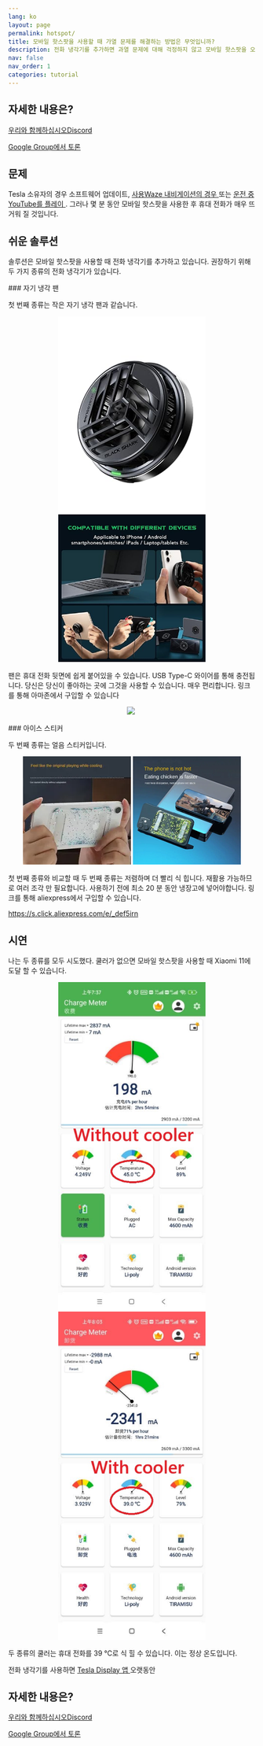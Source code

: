 ```yaml
---
lang: ko
layout: page
permalink: hotspot/
title: 모바일 핫스팟을 사용할 때 가열 문제를 해결하는 방법은 무엇입니까?
description: 전화 냉각기를 추가하면 과열 문제에 대해 걱정하지 않고 모바일 핫스팟을 오랫동안 사용할 수 있습니다.
nav: false
nav_order: 1
categories: tutorial
---
```

<!-- _pages/hotspot.md -->

## 자세한 내용은?
<p> <a href = "https://discord.gg/Tvbs9uWcN9"  대상 = "_blank" > 우리와 함께하십시오Discord</a> </p>
<p> <a href = "https://groups.google.com/g/tesla-display"  대상 = "_blank" > Google Group에서 토론 </a> </p>

## 문제
<p> Tesla 소유자의 경우 소프트웨어 업데이트, <a href =와 같은 휴대 전화의 모바일 핫스팟을 자주 사용합니다. "/waze" > 사용Waze 내비게이션의 경우 </a> 또는 <a href = "/youtube" > 운전 중 YouTube를 플레이 </a>.
그러나 몇 분 동안 모바일 핫스팟을 사용한 후 휴대 전화가 매우 뜨거워 질 것입니다. </p>

## 쉬운 솔루션
<p> 솔루션은 모바일 핫스팟을 사용할 때 전화 냉각기를 추가하고 있습니다.
권장하기 위해 두 가지 종류의 전화 냉각기가 있습니다. </p>
### 자기 냉각 팬
<p> 첫 번째 종류는 작은 자기 냉각 팬과 같습니다. </p>
<p style= "text-align: center;" >
<img src= "/assets/img/mag-cooler.jpg"  alt= "The magnetic cooling fan for phone"  width= "300px" >
<img src= "/assets/img/mag-cooler2.jpg"  alt= "The magnetic cooling fan can be used for various devices"  width= "300px" >
</p>
<p> 팬은 휴대 전화 뒷면에 쉽게 붙어있을 수 있습니다.
USB Type-C 와이어를 통해 충전됩니다.
당신은 당신이 좋아하는 곳에 그것을 사용할 수 있습니다. 매우 편리합니다.
링크를 통해 아마존에서 구입할 수 있습니다 </p>
<p style= "text-align: center;" ><a href= "https://www.amazon.com/Rimoody-Wireless-Carplay-CarPlay-Android/dp/B0C1FW8ZQQ?pd_rd_w=niks7&content-id=amzn1.sym.843cd7db-70d0-4058-b5e7-5ec0360c5a59&pf_rd_p=843cd7db-70d0-4058-b5e7-5ec0360c5a59&pf_rd_r=25ZAJ3099FJCM3JE3BCE&pd_rd_wg=dEwED&pd_rd_r=4a237111-7729-4d01-ae3a-7786ed58d5e9&pd_rd_i=B0C1FW8ZQQ&psc=1&linkCode=li3&tag=blackpill07-20&linkId=c766d690503165e0fd1c49bda3c5feb5&language=en_US&ref_=as_li_ss_il"  target= "_blank" >
<img border= "0"  src= "//ws-na.amazon-adsystem.com/widgets/q?_encoding=UTF8&ASIN=B0C1FW8ZQQ&Format=_SL250_&ID=AsinImage&MarketPlace=US&ServiceVersion=20070822&WS=1&tag=blackpill07-20&language=en_US"  ></a>
<img src= "https://ir-na.amazon-adsystem.com/e/ir?t=blackpill07-20&language=en_US&l=li3&o=1&a=B0C1FW8ZQQ"  width= "1"  height= "1"  border= "0"  alt= ""  style= "border:none !important; margin:0px !important;"  /></p>
### 아이스 스티커
<p> 두 번째 종류는 얼음 스티커입니다. </p>
<p style= "text-align: center;" >
<img src= "/assets/img/ice-sticker.webp"  alt= "The recyclable ice sticker for phone"  width= "220px" >
<img src= "/assets/img/ice-sticker2.webp"  alt= "The recyclable ice sticker to cool your phone down"  width= "220px" >
</p>
<p> 첫 번째 종류와 비교할 때 두 번째 종류는 저렴하며 더 빨리 식 힙니다.
재활용 가능하므로 여러 조각 만 필요합니다.
사용하기 전에 최소 20 분 동안 냉장고에 넣어야합니다.
링크를 통해 aliexpress에서 구입할 수 있습니다.
<p> <a href = "https://s.click.aliexpress.com/e/_DEF5iRN" >https://s.click.aliexpress.com/e/_def5irn </a> </p>

## 시연
<p> 나는 두 종류를 모두 시도했다.
쿨러가 없으면 모바일 핫스팟을 사용할 때 Xiaomi 11에 도달 할 수 있습니다. </p>
<p style= "text-align: center;" >
<img src= "/assets/img/without-cooler.jpg"  alt= "The phone temperature without the phone cooler"  width= "300px" >
<img src= "/assets/img/with-cooler.jpg"  alt= "The phone temperature after using a phone cooler"  width= "300px" >
</p>
<p> 두 종류의 쿨러는 휴대 전화를 39 ℃로 식 힐 수 있습니다. 이는 정상 온도입니다. </p>
<p> 전화 냉각기를 사용하면 <a href =를 사용할 수 있습니다. "/" >Tesla Display 앱 </a> 오랫동안 </p>

## 자세한 내용은?
<p> <a href = "https://discord.gg/Tvbs9uWcN9"  대상 = "_blank" > 우리와 함께하십시오Discord</a> </p>
<p> <a href = "https://groups.google.com/g/tesla-display"  대상 = "_blank" > Google Group에서 토론 </a> </p>

